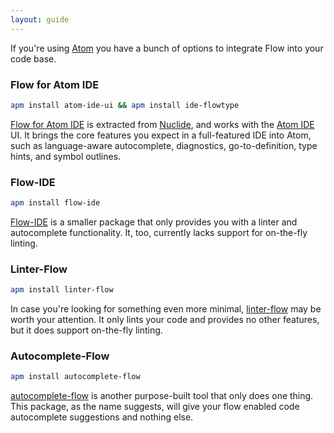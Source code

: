 ```yaml
---
layout: guide
---
```


If you're using [Atom](https://atom.io) you have a bunch of options to
integrate Flow into your code base.

### Flow for Atom IDE <a class="toc" id="toc-ide-flowtype" href="#toc-ide-flowtype"></a>

```sh
apm install atom-ide-ui && apm install ide-flowtype
```

[Flow for Atom IDE](https://atom.io/packages/ide-flowtype) is extracted from
[Nuclide](https://nuclide.io), and works with the [Atom IDE](https://ide.atom.io/) UI. It brings
the core features you expect in a full-featured IDE into Atom, such as
language-aware autocomplete, diagnostics, go-to-definition, type hints, and
symbol outlines.

### Flow-IDE <a class="toc" id="toc-flow-ide" href="#toc-flow-ide"></a>

```sh
apm install flow-ide
```

[Flow-IDE](https://atom.io/packages/flow-ide) is a smaller package that only
provides you with a linter and autocomplete functionality. It, too, currently
lacks support for on-the-fly linting.

### Linter-Flow <a class="toc" id="toc-linter-flow" href="#toc-linter-flow"></a>

```sh
apm install linter-flow
```

In case you're looking for something even more minimal,
[linter-flow](https://atom.io/packages/linter-flow) may be worth your
attention. It only lints your code and provides no other features, but it does
support on-the-fly linting.

### Autocomplete-Flow <a class="toc" id="toc-autocomplete-flow" href="#toc-autocomplete-flow"></a>

```sh
apm install autocomplete-flow
```

[autocomplete-flow](https://atom.io/packages/autocomplete-flow) is another
purpose-built tool that only does one thing. This package, as the name
suggests, will give your flow enabled code autocomplete suggestions and nothing
else.
